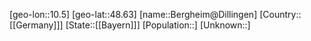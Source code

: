﻿---
location: [48.63,10.5]
type: City
tags:
- geo/City


SpocWebEntityId: 29124
isDeleted: false
confidential: public

---
[geo-lon::10.5]
[geo-lat::48.63]
[name::Bergheim@Dillingen]
[Country::[[Germany]]]
[State::[[Bayern]]]
[Population::]
[Unknown::]

